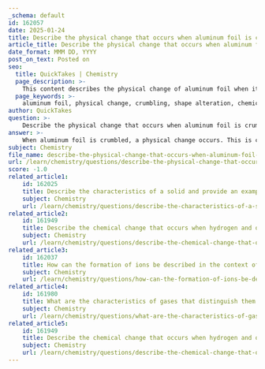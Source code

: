 ```yaml
---
_schema: default
id: 162057
date: 2025-01-24
title: Describe the physical change that occurs when aluminum foil is crumbled.
article_title: Describe the physical change that occurs when aluminum foil is crumbled.
date_format: MMM DD, YYYY
post_on_text: Posted on
seo:
  title: QuickTakes | Chemistry
  page_description: >-
    This content describes the physical change of aluminum foil when it is crumbled, explaining how the alteration of shape occurs without changing its chemical composition.
  page_keywords: >-
    aluminum foil, physical change, crumbling, shape alteration, chemical composition, physical properties, identity retention, manipulation, substance identity, examples of physical changes
author: QuickTakes
question: >-
    Describe the physical change that occurs when aluminum foil is crumbled.
answer: >-
    When aluminum foil is crumbled, a physical change occurs. This is characterized by the alteration of the foil's shape without changing its chemical composition. The aluminum foil remains aluminum, regardless of how it is manipulated. \n\nIn a physical change, the substance involved retains its identity and properties, even though its form may be altered. In this case, crumpling the foil results in a different configuration, but it does not transform into a different substance. The process can be summarized as follows:\n\n- **Initial State**: Flat aluminum foil\n- **Change**: Crumbling the foil into a wad or various shapes\n- **Final State**: Crumbled aluminum foil\n\nSince the chemical structure of aluminum remains unchanged, this is classified as a physical change. Other examples of physical changes include melting, freezing, and evaporating, where the substance's state may change, but its chemical identity does not.
subject: Chemistry
file_name: describe-the-physical-change-that-occurs-when-aluminum-foil-is-crumbled.md
url: /learn/chemistry/questions/describe-the-physical-change-that-occurs-when-aluminum-foil-is-crumbled
score: -1.0
related_article1:
    id: 162025
    title: Describe the characteristics of a solid and provide an example.
    subject: Chemistry
    url: /learn/chemistry/questions/describe-the-characteristics-of-a-solid-and-provide-an-example
related_article2:
    id: 161949
    title: Describe the chemical change that occurs when hydrogen and oxygen form water.
    subject: Chemistry
    url: /learn/chemistry/questions/describe-the-chemical-change-that-occurs-when-hydrogen-and-oxygen-form-water
related_article3:
    id: 162037
    title: How can the formation of ions be described in the context of ionization?
    subject: Chemistry
    url: /learn/chemistry/questions/how-can-the-formation-of-ions-be-described-in-the-context-of-ionization
related_article4:
    id: 161980
    title: What are the characteristics of gases that distinguish them from liquids and solids?
    subject: Chemistry
    url: /learn/chemistry/questions/what-are-the-characteristics-of-gases-that-distinguish-them-from-liquids-and-solids
related_article5:
    id: 161949
    title: Describe the chemical change that occurs when hydrogen and oxygen form water.
    subject: Chemistry
    url: /learn/chemistry/questions/describe-the-chemical-change-that-occurs-when-hydrogen-and-oxygen-form-water
---
```


&nbsp;